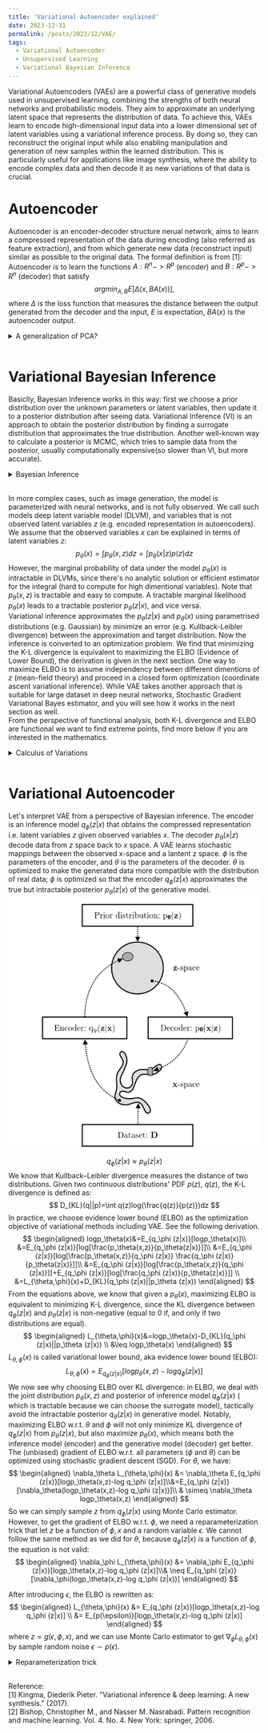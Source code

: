 ```yaml
---
title: 'Variational Autoencoder explained'
date: 2023-12-31
permalink: /posts/2023/12/VAE/
tags:
  - Variational Autoencoder
  - Unsupervised Learning
  - Variational Bayesian Inference
---
```


Variational Autoencoders (VAEs) are a powerful class of generative models used in unsupervised learning, combining the strengths of both neural networks and probabilistic models. They aim to approximate an underlying latent space that represents the distribution of data. To achieve this, VAEs learn to encode high-dimensional input data into a lower dimensional set of latent variables using a variational inference process. By doing so, they can reconstruct the original input while also enabling manipulation and generation of new samples within the learned distribution. This is particularly useful for applications like image synthesis, where the ability to encode complex data and then decode it as new variations of that data is crucial.

Autoencoder
======
Autoencoder is an encoder-decoder structure nerual network, aims to learn a compressed representation of the data during encoding (also referred as feature extraction), and from which generate new data (reconstruct input) similar as possible to the original data. The formal definition is from [1]: Autoencoder is to learn the functions $A: R^n -> R^p$ (encoder) and $B: R^p -> R^n$ (decoder) that satisfy
$$
argmin_{A,B}E[\Delta (x,B A(x))],
$$
where $\Delta$ is the loss function that measures the distance between the output generated from the decoder and the input, $E$ is expectation, $B A(x)$ is the autoencoder output. <br>

<details><summary>A generalization of PCA?</summary>

Note: In speaking of dimention reduction of data, one may think about Principal Component Analysis (PCA), which represent data using a low dimensional hyperplane (find a set of orthogonal basis). A linear autoencoder achieves the same result as PCA, but in practice we add non-linearity to encoder nerual network (also decoder), so the autoencoder learns a non-linear manifold instead. <br>

</details>
<br>

Variational Bayesian Inference
======
Basiclly, Bayesian Inference works in this way: first we choose a prior distribution over the unknown parameters or latent variables,  then update it to a posterior distribution after seeing data. Variational Inference (VI) is an approach to obtain the posterior distribution by finding a surrogate distribution that approximates the true distribution. Another well-known way to calculate a posterior is MCMC, which tries to sample data from the posterior, usually computationally expensive(so slower than VI, but more accurate).
<details><summary>Bayesian Inference</summary>

Recall the Bayes' Rule:
$$
p(b|a)=p(a|b)P(b)/p(a)
$$
Assume $p(\theta)$ is a marginal distribution over model parameters $\theta$, i.e. a prior distribution. $p(D|\theta)$ is the 
According to the chain rule in probability, we have: 
$$
p(\theta,D)=p(\theta|D)p(D)=p(\theta)p(D|\theta)
$$
Note that $p(D)$ is a constant, the posterior distribution over $\theta$ is:
$$
p(\theta|D)=\frac{p(\theta)p(D|\theta)}{p(D)} \propto p(\theta)p(D|\theta)
$$
That's the Bayes' Rule. $D$ here refers to the dataset consists of $n$ independently
and identically distributed (i.i.d) observed datapoints ${x_1,x_2,...,x_n} \in D$. For convenience, $p(D|\theta)$, the likelihood of $D$ under model parameter $\theta$ (or the probability assigned to the data under the model with parameters $\theta$) is written as $p_\theta(D)$. We commonly use maximum log-likelihood to estimate $\theta$:
$$
logp_\theta (D)=\sum_{x \in D}log p_\theta(x)
$$
The aim is to search for a value of $\theta$ that makes $p_\theta(x)$ approaches to the true distribution $p^*(x)$. Then we can use Bayes' Rule to make prediction about new data $x_{new}$:
$$
p(x=x_{new}|D)=\int p(x=x_{new},\theta|D)d\theta = \int p(x=x_{new}|\theta)p(\theta|D)d\theta
$$
</details>
<br>

In more complex cases, such as image generation, the model is parameterized with neural networks, and is not fully observed. We call such models deep latent variable model (DLVM), and variables that is not observed latent variables $z$ (e.g. encoded representation in autoencoders). We assume that the observed variables $x$ can be explained in terms of latent variables $z$:
$$
p_\theta(x)=\int p_\theta(x,z)dz=\int p_\theta(x|z)p(z)dz
$$
However, the marginal probability of data under the model $p_\theta(x)$ is intractable in DLVMs, since there's no analytic solution or efficient estimator for the integral (hard to compute for high dimentional variables). Note that $p_\theta(x,z)$ is tractable and easy to compute. A tractable marginal likelihood $p_\theta(x)$ leads to a tractable posterior $p_\theta(z|x)$, and vice versa. <br> Variational inference approximates the $p_\theta(z|x)$ and $p_\theta(x)$ using parametrised distributions (e.g. Gaussian) by minimize an error (e.g. Kullback-Leibler divergence) between the approximation and target distribution. Now the inference is converted to an optimization problem. We find that minimizing the K-L divergence is equivalent to maximizing the ELBO (Evidence of Lower Bound), the derivation is given in the next section. One way to maximize ELBO is to assume independency between different dimentions of $z$ (mean-field theory) and proceed in a closed form optimization (coordinate ascent variational inference). While VAE takes another approach that is suitable for large dataset in deep neural networks, Stochastic Gradient Variational Bayes estimator, and you will see how it works in the next section as well. <br>
From the perspective of functional analysis, both K-L divergence and ELBO are functional we want to find extreme points, find more below if you are interested in the mathematics.
<details><summary>Calculus of Variations</summary>

Variation is commonly used in finding the extreme value of a functional, e.g. finding a brachistochrone curve, or curve of fastest descent, which can be analogous to the derivation of ordinary functions. In mathematics, a functional is a special function that takes functions as input and output scalar numbers, a mapping from vector space to scalar domain (a function can be regarded as an infinite-dimensional vector). A simplest functional: $\int_a ^b f(x) dx$, input a function $f(x)$ and yield the area under the curve of $f(x)$ between $x=a$ and $x=b$. The output area depends on how $f(x)$, or the curve looks like. To put it in a more generalized way, a functional $I(y)$ can be like: 
$$
I(y)=\int_a ^b F(y,y';x)dx
$$
Where $y,y'$ are functions of $x$, and here just write a first order derivative (there maybe higher order of derivatives). Usually $\delta$ is used to denote variation, e.g. $\delta y$ is the variation of $y(x)$, which means a tiny (infinitely small) change in $y(x)$ when $x$ remain unchanged. Note that $\delta y$ is caused by changes in the form of $y$, not $x$, since $dx$ here is supposed to be 0 (differ from derivative $dy$). 
The extreme value of $I(y)$ happens when $\delta I=0$, the same way we determine the extreme value of a function (the first order derivative of $\frac{df(x)}{dx}=0$, which could be explained in this way: near the extreme point, $f(x)$ remain unchanged when applying small changes to $x$).
<!-- Assume that $I(y)$ reach to it extreme at $y=y^*$,  -->
Introduce a differentiable function $h(x)$ as the increment of $y(x)$, $h(x)$ satisfies the boundary constraints $h(a)=h(b)=0$,
$$
\begin{aligned}
\delta I = I(y+h)-I(y) &= \int _a^b [F(y+h,y'+h';x)-F(y,y';x)]dx\\
&= \int _a^b [F_y(y,y';x)h+F_{y'}(y,y';x)h']dx +o(h^2) \\
&= \int _a^b [\frac{\partial F}{\partial y}-\frac{d}{dx}(\frac{\partial F}{\partial y'})]hdx+\frac{\partial F}{\partial y'}h |_{x=a}^{x=b}+o(h^2)
\end{aligned}
$$
the second line of the equation is derived by Taylor expansion of $F(y+h,y'+h';x)$, the third line is obtained using integration by parts. Since $\frac{\partial F}{\partial y'}h |_{x=a}^{x=b}=0$ and the hiher order term $o(h^2)$ is neglectable, if $\delta I=0$, the following equations exists:
$$
\frac{\partial F}{\partial y}-\frac{d}{dx}(\frac{\partial F}{\partial y'})=0
$$
Yes, it's E-L equation.
</details>
<br>

Variational Autoencoder
======
Let's interpret VAE from a perspective of Bayesian inference. The encoder is an inference model $q_\phi (z|x)$ that obtains the compressed representation i.e. latent variables $z$ given observed variables $x$. The decoder $p_\theta (x|z)$ decode data from $z$ space back to $x$ space. A VAE learns stochastic mappings between the observed x-space and a lantent z space. $\phi$ is the parameters of the encoder, and $\theta$ is the parameters of the decoder. $\theta$ is optimized to make the generated data more compatible with the distribution of real data; $\phi$ is optimized so that the encoder $q_\phi (z|x)$ approximates the true but intractable posterior $p_\theta (z|x)$ of the generative model. 
<br>
<img src='/images/img/vae.png' alt="VAE">
<br>
$$
q_\phi (z|x) \approx p_\theta (z|x)
$$
We know that Kullback–Leibler divergence measures the distance of two distributions. Given two continuous distributions' PDF $p(z)$, $q(z)$, the K-L divergence is defined as:
$$
D_{KL}(q||p)=\int q(z)log(\frac{q(z)}{p(z)})dz
$$
In practice, we choose evidence lower bound (ELBO) as the optimization objective of variational methods including VAE. See the following derivation.
$$
\begin{aligned}
logp_\theta(x)&=E_{q_\phi (z|x)}[logp_\theta(x)]\\
&=E_{q_\phi (z|x)}[log[\frac{p_\theta(x,z)}{p_\theta(z|x)}]]\\
&=E_{q_\phi (z|x)}[log[\frac{p_\theta(x,z)}{q_\phi (z|x)} \frac{q_\phi (z|x)}{p_\theta(z|x)}]]\\
&=E_{q_\phi (z|x)}[log[\frac{p_\theta(x,z)}{q_\phi (z|x)}]]+E_{q_\phi (z|x)}[log[\frac{q_\phi (z|x)}{p_\theta(z|x)}]] \\
&=L_{\theta,\phi}(x)+D_{KL}(q_\phi (z|x)||p_\theta (z|x))
\end{aligned} 
$$
From the equations above, we know that given a $p_\theta (x)$, maximizing ELBO is equivalent to minimizing K-L divergence, since the KL divergence between $q_\phi (z|x)$ and $p_\theta (z|x)$ is non-negative (equal to 0 if, and only if two distributions are equal).
$$
\begin{aligned} 
L_{\theta,\phi}(x)&=logp_\theta(x)-D_{KL}(q_\phi (z|x)||p_\theta (z|x)) \\
&\leq logp_\theta(x)
\end{aligned} 
$$
$L_{\theta,\phi}(x)$ is called variational lower bound, aka evidence lower bound (ELBO):
$$
L_{\theta,\phi}(x)=E_{q_\phi (z|x)}[logp_\theta(x,z)-log q_\phi (z|x)]
$$
We now see why choosing ELBO over KL divergence: in ELBO, we deal with the joint distribution $p_{\theta}(x,z)$ and posterior of inference model $q_\phi(z|x)$ ( which is tractable because we can choose the surrogate model), tactically avoid the intractable posterior $q_{\theta}(z|x)$ in generative model.
Notably, maximizing ELBO w.r.t. $\theta$ and $\phi$ will not only minimize KL divergence of $q_\phi (z|x)$ from $p_\theta (z|x)$, but also maximize $p_\theta(x)$, which means both the inference model (encoder) and the generative model (decoder) get better. <br>
The (unbiased) gradient of ELBO w.r.t. all parameters ($\phi$ and $\theta$) can be optimized using stochastic gradient descent (SGD). For $\theta$, we have:
$$
\begin{aligned} 
\nabla_\theta L_{\theta,\phi}(x) &= \nabla_\theta E_{q_\phi (z|x)}[logp_\theta(x,z)-log q_\phi (z|x)]\\&=E_{q_\phi (z|x)}[\nabla_\theta(logp_\theta(x,z)-log q_\phi (z|x))]\\ & \simeq \nabla_\theta logp_\theta(x,z)
\end{aligned} 
$$
So we can simply sample $z$ from $q_\phi (z|x)$ using Monte Carlo estimator. However, to get the gradient of ELBO w.r.t. $\phi$, we need a reparameterization trick that let $z$ be a function of $\phi,x$ and a random variable $\epsilon$. We cannot follow the same method as we did for $\theta$, because $q_\phi (z|x)$ is a function of $\phi$, the equation is not valid:
$$
\begin{aligned} 
\nabla_\phi L_{\theta,\phi}(x) &= \nabla_\phi E_{q_\phi (z|x)}[logp_\theta(x,z)-log q_\phi (z|x)]\\& \neq E_{q_\phi (z|x)}[\nabla_\phi(logp_\theta(x,z)-log q_\phi (z|x))]
\end{aligned} 
$$

After introducing $\epsilon$, the ELBO is rewritten as: 
$$
\begin{aligned}
L_{\theta,\phi}(x) &= E_{q_\phi (z|x)}[logp_\theta(x,z)-log q_\phi (z|x)] \\ &= E_{p(\epsilon)}[logp_\theta(x,z)-log q_\phi (z|x)] 
\end{aligned} 
$$
where $z = g(\epsilon, \phi, x)$, and we can use Monte Carlo estimator to get $\nabla_\phi L_{\theta,\phi}(x)$ by sample random noise $\epsilon \sim p(\epsilon)$. 


<details><summary>Reparameterization trick</summary>

Since we cannot compute gradients of the objective $f$ w.r.t. $\phi$ through the random variable $z \sim q_\phi (z|x)$, we can re-parameterizing $z$ as a deterministic and differentiable function of $\phi, x$, and a random variable $\epsilon$. In this way, we externalize the randomness in z by introducing $\epsilon$ (random noise) that is independent of $x$ or $phi$. We usually know the pdf of $p(\epsilon)$, e.g. we choose normal distribution for $\epsilon \sim N(0, I)$.
$$
z = g(\epsilon, \phi, x) \\
E_{q_\phi (z|x)}[f(z)] = E_{p(\epsilon)}[f(z)]
$$
Now we can use a simple Monte Carlo estimator to get the unbiased estimation of the gradients:
$$
\begin{aligned}
\nabla_\phi E_{q_\phi (z|x)}[f(z)] &= \nabla_\phi E_{p(\epsilon)}[f(z)] \\ &= E_{p(\epsilon)}[\nabla_\phi f(z)] \\  & \simeq \nabla_\phi f(z)
\end{aligned}
$$
</details>
<br>

Reference: <br>
[1] Kingma, Diederik Pieter. "Variational inference & deep learning: A new synthesis." (2017).<br>
[2] Bishop, Christopher M., and Nasser M. Nasrabadi. Pattern recognition and machine learning. Vol. 4. No. 4. New York: springer, 2006.